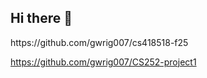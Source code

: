 ## Hi there 👋

<!--
**gwrig007/gwrig007** is a ✨ _special_ ✨ repository because its `README.md` (this file) appears on your GitHub profile.

Here are some ideas to get you started:

- 🔭 I’m currently working on ... CS 480, 418, 315
- 🌱 I’m currently learning ... how to create a website as a fullstack developer
- 👯 I’m looking to collaborate on ...my passion projects to learn how to design emails
- 🤔 I’m looking for help with ...remembering how to use github
- 💬 Ask me about ...my job
- 📫 How to reach me: ...text
- 😄 Pronouns: ...she/her
- ⚡ Fun fact: ...i like to sew
--> https://github.com/gwrig007/cs418518-f25
https://github.com/gwrig007/CS252-project1
